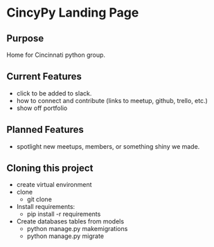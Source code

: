 # CincyPy Landing Page
## Purpose
Home for Cincinnati python group.

## Current Features
* click to be added to slack.
* how to connect and contribute (links to meetup, github, trello, etc.)
* show off portfolio

## Planned Features
* spotlight new meetups, members, or something shiny we made.

## Cloning this project
* create virtual environment
* clone
    * git clone <path to github project>
* Install requirements:
    * pip install -r requirements
* Create databases tables from models
    * python manage.py makemigrations
    * python manage.py migrate